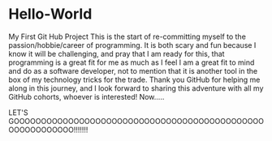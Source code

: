 # Hello-World
My First Git Hub Project
This is the start of re-committing myself to the passion/hobbie/career of programming. It is both scary and fun because I know it will be challenging, and pray that I am ready for this, that programming is a great fit for me as much as I feel I am a great fit to mind and do as a software developer, not to mention that it is another tool in the box of my technology tricks for the trade. Thank you GitHub for helping me along in this journey, and I look forward to sharing this adventure with all my GitHub cohorts, whoever is interested! Now.....



LET'S GOOOOOOOOOOOOOOOOOOOOOOOOOOOOOOOOOOOOOOOOOOOOOOOOOOOOOOOOOO!!!!!!!
